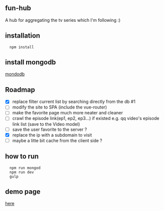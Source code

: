 ## fun-hub
A hub for aggregating the tv series which I'm following :)

## installation
```
  npm install
```

## install mongodb
[mondodb](https://www.mongodb.com/)

## Roadmap
- [x] replace filter current list by searching directly from the db #1
- [ ] modify the site to SPA (include the vue-router)
- [ ] make the favorite page much more neater and cleaner
- [ ] crawl the episode link(ep1, ep2, ep3...) if existed e.g. qq video's episode link list (save to the Video model)
- [ ] save the user favorite to the server ?
- [x] replace the ip with a subdomain to visit
- [ ] maybe a litte bit cache from the client side ?
## how to run
```
  npm run mongod
  npm run dev
  gulp

```

## demo page
  [here](http://fun-hub.alexq.net)